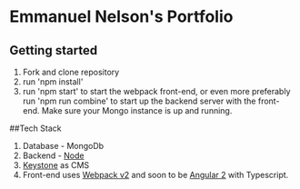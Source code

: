 # Emmanuel Nelson's Portfolio
## Getting started
1. Fork and clone repository
2. run 'npm install'
3. run 'npm start' to start the webpack front-end, or even more preferably run 'npm run combine' to start up the backend server with the front-end. Make sure your Mongo instance is up and running.

##Tech Stack
1. Database - MongoDb
2. Backend - [Node](https://nodejs.org/en/download/)
3. [Keystone](keystonejs.com/) as CMS 
4. Front-end uses [Webpack v2](https://webpack.js.org/) and soon to be [Angular 2](https://angular.io/) with Typescript.
